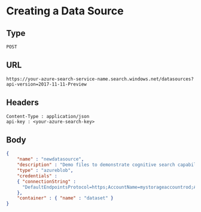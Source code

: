 # Creating a Data Source

## Type

```http
POST
```

## URL

```http
https://your-azure-search-service-name.search.windows.net/datasources?api-version=2017-11-11-Preview
```

## Headers

```http
Content-Type : application/json
api-key : <your-azure-search-key>
```

## Body
```json
{   
    "name" : "newdatasource",  
    "description" : "Demo files to demonstrate cognitive search capabilities.",  
    "type" : "azureblob",
    "credentials" :
    { "connectionString" :
      "DefaultEndpointsProtocol=https;AccountName=mystorageaccountrod;AccountKey=z/VnjtyHpVwsrwLfGw9ADPmGIP9bk7EW6yp3ozVwu+XOjBbD41CrUuVpQvoKYHYdI0uljDXNGLTSSV/VUID4PA==;EndpointSuffix=core.windows.net"
    },  
    "container" : { "name" : "dataset" }
}  
```

